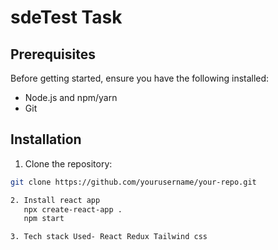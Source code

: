 # sdeTest Task
## Prerequisites

Before getting started, ensure you have the following installed:

- Node.js and npm/yarn
- Git

## Installation

1. Clone the repository:

```bash
git clone https://github.com/yourusername/your-repo.git 

2. Install react app 
   npx create-react-app .
   npm start 

3. Tech stack Used- React Redux Tailwind css 

